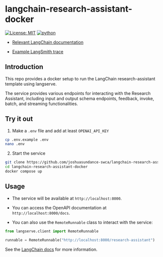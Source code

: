 # langchain-research-assistant-docker

[![License: MIT](https://img.shields.io/badge/License-MIT-yellow.svg)](https://opensource.org/licenses/MIT)
[![python](https://img.shields.io/badge/Python-3.11-3776AB.svg?style=flat&logo=python&logoColor=white)](https://www.python.org)

- [Relevant LangChain documentation](https://python.langchain.com/docs/templates/research-assistant)

- [Example LangSmith trace](https://smith.langchain.com/public/cf52fc9f-5800-4279-b61b-e15221d3a5e3/r)


## Introduction

This repo provides a docker setup to run the LangChain research-assistant template using langserve.

The service provides various endpoints for interacting with the Research Assistant, including input and output schema endpoints, feedback, invoke, batch, and streaming functionalities.


## Try it out

1. Make a `.env` file and add at least `OPENAI_API_KEY`

```bash
cp .env.example .env
nano .env
```

2. Start the service

```bash
git clone https://github.com/joshuasundance-swca/langchain-research-assistant-docker.git
cd langchain-research-assistant-docker
docker compose up
```


## Usage

- The service will be available at `http://localhost:8000`.
- You can access the OpenAPI documentation at `http://localhost:8000/docs`.

- You can also use the `RemoteRunnable` class to interact with the service:

```python
from langserve.client import RemoteRunnable

runnable = RemoteRunnable("http://localhost:8000/research-assistant")
```

See the [LangChain docs](https://python.langchain.com/docs/templates/research-assistant) for more information.
